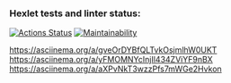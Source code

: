 ### Hexlet tests and linter status:
[![Actions Status](https://github.com/VladStesh/frontend-project-44/actions/workflows/hexlet-check.yml/badge.svg)](https://github.com/VladStesh/frontend-project-44/actions)
[![Maintainability](https://api.codeclimate.com/v1/badges/7bdba147bb87c9f48ca1/maintainability)](https://codeclimate.com/github/VladStesh/frontend-project-44/maintainability)


https://asciinema.org/a/gveOrDYBfQLTvkOsjmlhW0UKT
https://asciinema.org/a/yFMOMNYcInjIl434ZViYF9nBX
https://asciinema.org/a/aXPvNkT3wzzPfs7mWGe2Hvkon
